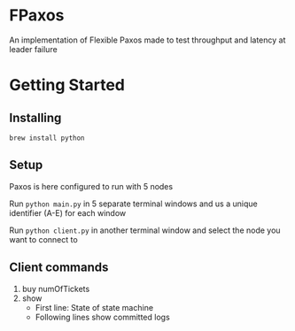 # FPaxos
An implementation of Flexible Paxos made to test throughput and latency at leader failure

# Getting Started
## Installing
```
brew install python
```

## Setup
Paxos is here configured to run with 5 nodes

Run `python main.py` in 5 separate terminal windows and us a unique identifier (A-E) for each window

Run `python client.py` in another terminal window and select the node you want to connect to

## Client commands
1. buy numOfTickets
2. show
	- First line: State of state machine
	- Following lines show committed logs
